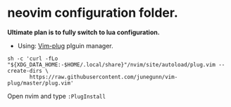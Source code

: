 # neovim configuration folder.

**Ultimate plan is to fully switch to lua configuration.**


* Using: [Vim-plug](https://github.com/junegunn/vim-plug) plguin manager.

```
sh -c 'curl -fLo "${XDG_DATA_HOME:-$HOME/.local/share}"/nvim/site/autoload/plug.vim --create-dirs \
       https://raw.githubusercontent.com/junegunn/vim-plug/master/plug.vim'
```

Open nvim and type ```:PlugInstall```

